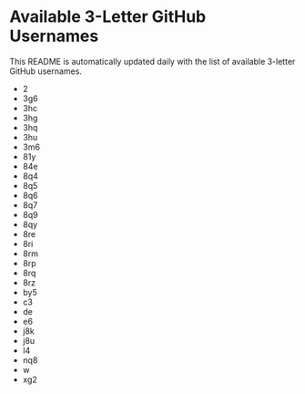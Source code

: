 # Available 3-Letter GitHub Usernames

This README is automatically updated daily with the list of available 3-letter GitHub usernames.

- 2
- 3g6
- 3hc
- 3hg
- 3hq
- 3hu
- 3m6
- 81y
- 84e
- 8q4
- 8q5
- 8q6
- 8q7
- 8q9
- 8qy
- 8re
- 8ri
- 8rm
- 8rp
- 8rq
- 8rz
- by5
- c3
- de
- e6
- j8k
- j8u
- l4
- nq8
- w
- xg2
